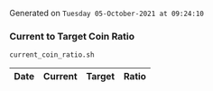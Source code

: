 Generated on `Tuesday 05-October-2021 at 09:24:10`

### Current to Target Coin Ratio
`current_coin_ratio.sh`

Date|Current|Target|Ratio
---|---|---|---
